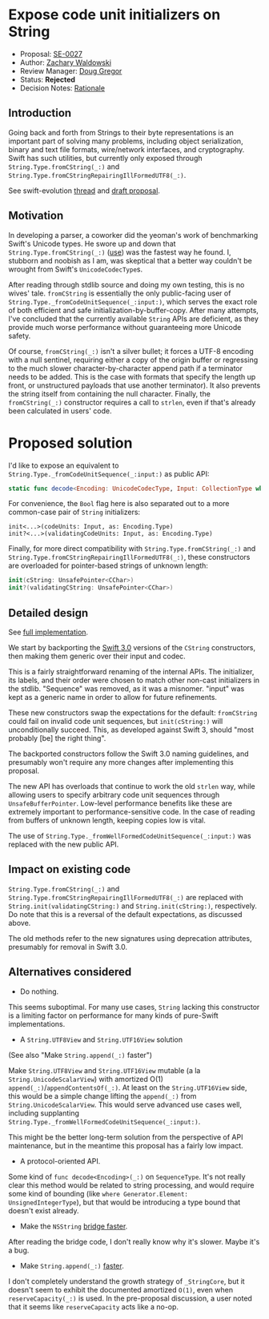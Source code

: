 # Expose code unit initializers on String

* Proposal: [SE-0027](0027-string-from-code-units.md)
* Author: [Zachary Waldowski](https://github.com/zwaldowski)
* Review Manager: [Doug Gregor](https://github.com/DougGregor)
* Status: **Rejected**
* Decision Notes: [Rationale](https://lists.swift.org/pipermail/swift-evolution-announce/2016-February/000044.html)

## Introduction

Going back and forth from Strings to their byte representations is an important part of solving many problems, including object serialization, binary and text file formats, wire/network interfaces, and cryptography. Swift has such utilities, but currently only exposed through `String.Type.fromCString(_:)` and `String.Type.fromCStringRepairingIllFormedUTF8(_:)`.

See swift-evolution [thread](https://lists.swift.org/pipermail/swift-evolution/Week-of-Mon-20160104/005951.html) and [draft proposal](https://lists.swift.org/pipermail/swift-evolution/Week-of-Mon-20160111/006295.html).

## Motivation

In developing a parser, a coworker did the yeoman's work of benchmarking Swift's Unicode types. He swore up and down that `String.Type.fromCString(_:)` ([use](https://gist.github.com/zwaldowski/5f1a1011ea368e1c833e#file-fromcstring-swift)) was the fastest way he found. I, stubborn and noobish as I am, was skeptical that a better way couldn't be wrought from Swift's `UnicodeCodecType`s.

After reading through stdlib source and doing my own testing, this is no wives' tale. `fromCString` is essentially the only public-facing user of `String.Type._fromCodeUnitSequence(_:input:)`, which serves the exact role of both efficient and safe initialization-by-buffer-copy. After many attempts, I've concluded that the currently available `String` APIs are deficient, as they provide much worse performance without guaranteeing more Unicode safety.

Of course, `fromCString(_:)` isn't a silver bullet; it forces a UTF-8 encoding with a null sentinel, requiring either a copy of the origin buffer or regressing to the much slower character-by-character append path if a terminator needs to be added. This is the case with formats that specify the length up front, or unstructured payloads that use another terminator). It also prevents the string itself from containing the null character. Finally, the `fromCString(_:)` constructor requires a call to `strlen`, even if that's already been calculated in users' code.

# Proposed solution

I'd like to expose an equivalent to `String.Type._fromCodeUnitSequence(_:input:)` as public API:

```swift
static func decode<Encoding: UnicodeCodecType, Input: CollectionType where Input.Generator.Element == Encoding.CodeUnit>(_: Input, as: Encoding.Type, repairingInvalidCodeUnits: Bool = default) -> (result: String, repairsMade: Bool)?
```

For convenience, the `Bool` flag here is also separated out to a more common-case pair of `String` initializers:

```
init<...>(codeUnits: Input, as: Encoding.Type)
init?<...>(validatingCodeUnits: Input, as: Encoding.Type)
```

Finally, for more direct compatibility with `String.Type.fromCString(_:)` and `String.Type.fromCStringRepairingIllFormedUTF8(_:)`, these constructors are overloaded for pointer-based strings of unknown length:

```swift
init(cString: UnsafePointer<CChar>)
init?(validatingCString: UnsafePointer<CChar>)
```

## Detailed design

See [full implementation](https://github.com/apple/swift/compare/master...zwaldowski:string-from-code-units).

We start by backporting the [Swift 3.0](https://github.com/apple/swift/commit/f4aaece75e97379db6ba0a1fdb1da42c231a1c3b) versions of the `CString` constructors, then making them generic over their input and codec.

This is a fairly straightforward renaming of the internal APIs. The initializer, its labels, and their order were chosen to match other non-cast initializers in the stdlib. "Sequence" was removed, as it was a misnomer. "input" was kept as a generic name in order to allow for future refinements.

These new constructors swap the expectations for the default: `fromCString` could fail on invalid code unit sequences, but `init(cString:)` will unconditionally succeed. This, as developed against Swift 3, should "most probably [be] the right thing".

The backported constructors follow the Swift 3.0 naming guidelines, and presumably won't require any more changes after implementing this proposal.

The new API has overloads that continue to work the old `strlen` way, while allowing users to specify arbitrary code unit sequences through `UnsafeBufferPointer`. Low-level performance benefits like these are extremely important to performance-sensitive code. In the case of reading from buffers of unknown length, keeping copies low is vital.

The use of `String.Type._fromWellFormedCodeUnitSequence(_:input:)` was replaced with the new public API.

## Impact on existing code

`String.Type.fromCString(_:)` and `String.Type.fromCStringRepairingIllFormedUTF8(_:)` are replaced with `String.init(validatingCString:)` and `String.init(cString:)`, respectively. Do note that this is a reversal of the default expectations, as discussed above.

The old methods refer to the new signatures using deprecation attributes, presumably for removal in Swift 3.0.

## Alternatives considered

* Do nothing.

This seems suboptimal. For many use cases, `String` lacking this constructor is a limiting factor on performance for many kinds of pure-Swift implementations.

* A `String.UTF8View` and `String.UTF16View` solution

(See also "Make `String.append(_:)` faster")

Make `String.UTF8View` and `String.UTF16View` mutable (a la `String.UnicodeScalarView`) with amortized O(1) `append(_:)`/`appendContentsOf(_:)`. At least on the `String.UTF16View` side, this would be a simple change lifting the `append(_:)` from `String.UnicodeScalarView`. This would serve advanced use cases well, including supplanting `String.Type._fromWellFormedCodeUnitSequence(_:input:)`.

This might be the better long-term solution from the perspective of API maintenance, but in the meantime this proposal has a fairly low impact.

* A protocol-oriented API.

Some kind of `func decode<Encoding>(_:)` on `SequenceType`. It's not really clear this method would be related to string processing, and would require some kind of bounding (like `where Generator.Element: UnsignedIntegerType`), but that would be introducing a type bound that doesn't exist already.

* Make the `NSString` [bridge faster](https://gist.github.com/zwaldowski/5f1a1011ea368e1c833e#file-nsstring-swift).

After reading the bridge code, I don't really know why it's slower. Maybe it's a bug.

* Make `String.append(_:)` [faster](https://gist.github.com/zwaldowski/5f1a1011ea368e1c833e#file-unicodescalar-swift).

I don't completely understand the growth strategy of `_StringCore`, but it doesn't seem to exhibit the documented amortized `O(1)`, even when `reserveCapacity(_:)` is used. In the pre-proposal discussion, a user noted that it seems like `reserveCapacity` acts like a no-op.

